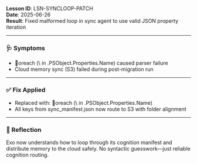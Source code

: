 **Lesson ID**: LSN-SYNCLOOP-PATCH  
**Date**: 2025-06-26  
**Result**: Fixed malformed loop in sync agent to use valid JSON property iteration

---

### 🩺 Symptoms

- oreach (\ in \.PSObject.Properties.Name) caused parser failure  
- Cloud memory sync (S3) failed during post-migration run

---

### ✅ Fix Applied

- Replaced with: oreach (\ in \.PSObject.Properties.Name)  
- All keys from sync_manifest.json now route to S3 with folder alignment

---

### 🧠 Reflection

Exo now understands how to loop through its cognition manifest and distribute memory to the cloud safely. No syntactic guesswork—just reliable cognition routing.
